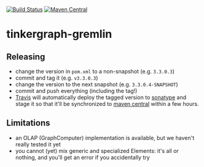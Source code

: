 <!--
Licensed to the Apache Software Foundation (ASF) under one or more
contributor license agreements.  See the NOTICE file distributed with
this work for additional information regarding copyright ownership.
The ASF licenses this file to You under the Apache License, Version 2.0
(the "License"); you may not use this file except in compliance with
the License.  You may obtain a copy of the License at

  http://www.apache.org/licenses/LICENSE-2.0

Unless required by applicable law or agreed to in writing, software
distributed under the License is distributed on an "AS IS" BASIS,
WITHOUT WARRANTIES OR CONDITIONS OF ANY KIND, either express or implied.
See the License for the specific language governing permissions and
limitations under the License.
-->

[![Build Status](https://travis-ci.org/ShiftLeftSecurity/tinkergraph-gremlin.svg?branch=master)](https://travis-ci.org/ShiftLeftSecurity/tinkergraph-gremlin)
[![Maven Central](https://maven-badges.herokuapp.com/maven-central/io.shiftleft/tinkergraph-gremlin/badge.svg)](https://maven-badges.herokuapp.com/maven-central/io.shiftleft/tinkergraph-gremlin)

# tinkergraph-gremlin

## Releasing
* change the version in `pom.xml` to a non-snapshot (e.g. `3.3.0.3`)
* commit and tag it (e.g. `v3.3.0.3`)
* change the version to the next snapshot (e.g. `3.3.0.4-SNAPSHOT`)
* commit and push everything (including the tag!)
* [Travis](https://travis-ci.org/ShiftLeftSecurity/tinkergraph-gremlin) will automatically deploy the tagged version to [sonatype](https://oss.sonatype.org/content/repositories/public/io/shiftleft/tinkergraph-gremlin/) and stage it so that it'll be synchronized to [maven central](https://repo1.maven.org/maven2/io/shiftleft/tinkergraph-gremlin/) within a few hours. 

## Limitations
* an OLAP (GraphComputer) implementation is available, but we haven't really tested it yet
* you cannot (yet) mix generic and specialized Elements: it's all or nothing, and you'll get an error if you accidentally try
